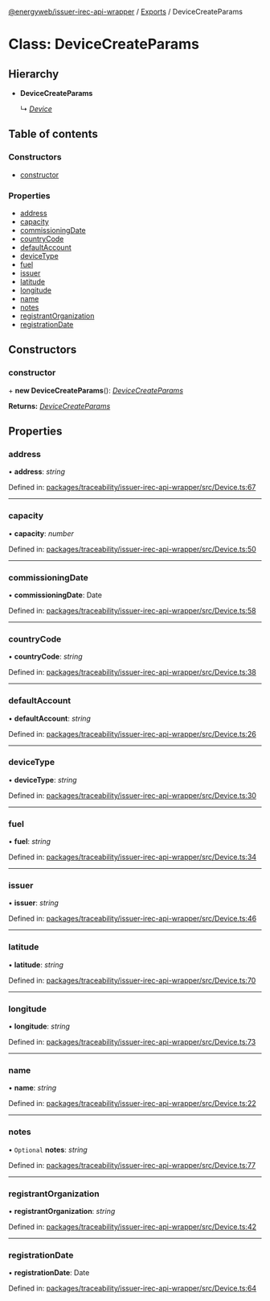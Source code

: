 [@energyweb/issuer-irec-api-wrapper](../README.md) / [Exports](../modules.md) / DeviceCreateParams

# Class: DeviceCreateParams

## Hierarchy

* **DeviceCreateParams**

  ↳ [*Device*](device.md)

## Table of contents

### Constructors

- [constructor](devicecreateparams.md#constructor)

### Properties

- [address](devicecreateparams.md#address)
- [capacity](devicecreateparams.md#capacity)
- [commissioningDate](devicecreateparams.md#commissioningdate)
- [countryCode](devicecreateparams.md#countrycode)
- [defaultAccount](devicecreateparams.md#defaultaccount)
- [deviceType](devicecreateparams.md#devicetype)
- [fuel](devicecreateparams.md#fuel)
- [issuer](devicecreateparams.md#issuer)
- [latitude](devicecreateparams.md#latitude)
- [longitude](devicecreateparams.md#longitude)
- [name](devicecreateparams.md#name)
- [notes](devicecreateparams.md#notes)
- [registrantOrganization](devicecreateparams.md#registrantorganization)
- [registrationDate](devicecreateparams.md#registrationdate)

## Constructors

### constructor

\+ **new DeviceCreateParams**(): [*DeviceCreateParams*](devicecreateparams.md)

**Returns:** [*DeviceCreateParams*](devicecreateparams.md)

## Properties

### address

• **address**: *string*

Defined in: [packages/traceability/issuer-irec-api-wrapper/src/Device.ts:67](https://github.com/energywebfoundation/origin/blob/1ec4bda2/packages/traceability/issuer-irec-api-wrapper/src/Device.ts#L67)

___

### capacity

• **capacity**: *number*

Defined in: [packages/traceability/issuer-irec-api-wrapper/src/Device.ts:50](https://github.com/energywebfoundation/origin/blob/1ec4bda2/packages/traceability/issuer-irec-api-wrapper/src/Device.ts#L50)

___

### commissioningDate

• **commissioningDate**: Date

Defined in: [packages/traceability/issuer-irec-api-wrapper/src/Device.ts:58](https://github.com/energywebfoundation/origin/blob/1ec4bda2/packages/traceability/issuer-irec-api-wrapper/src/Device.ts#L58)

___

### countryCode

• **countryCode**: *string*

Defined in: [packages/traceability/issuer-irec-api-wrapper/src/Device.ts:38](https://github.com/energywebfoundation/origin/blob/1ec4bda2/packages/traceability/issuer-irec-api-wrapper/src/Device.ts#L38)

___

### defaultAccount

• **defaultAccount**: *string*

Defined in: [packages/traceability/issuer-irec-api-wrapper/src/Device.ts:26](https://github.com/energywebfoundation/origin/blob/1ec4bda2/packages/traceability/issuer-irec-api-wrapper/src/Device.ts#L26)

___

### deviceType

• **deviceType**: *string*

Defined in: [packages/traceability/issuer-irec-api-wrapper/src/Device.ts:30](https://github.com/energywebfoundation/origin/blob/1ec4bda2/packages/traceability/issuer-irec-api-wrapper/src/Device.ts#L30)

___

### fuel

• **fuel**: *string*

Defined in: [packages/traceability/issuer-irec-api-wrapper/src/Device.ts:34](https://github.com/energywebfoundation/origin/blob/1ec4bda2/packages/traceability/issuer-irec-api-wrapper/src/Device.ts#L34)

___

### issuer

• **issuer**: *string*

Defined in: [packages/traceability/issuer-irec-api-wrapper/src/Device.ts:46](https://github.com/energywebfoundation/origin/blob/1ec4bda2/packages/traceability/issuer-irec-api-wrapper/src/Device.ts#L46)

___

### latitude

• **latitude**: *string*

Defined in: [packages/traceability/issuer-irec-api-wrapper/src/Device.ts:70](https://github.com/energywebfoundation/origin/blob/1ec4bda2/packages/traceability/issuer-irec-api-wrapper/src/Device.ts#L70)

___

### longitude

• **longitude**: *string*

Defined in: [packages/traceability/issuer-irec-api-wrapper/src/Device.ts:73](https://github.com/energywebfoundation/origin/blob/1ec4bda2/packages/traceability/issuer-irec-api-wrapper/src/Device.ts#L73)

___

### name

• **name**: *string*

Defined in: [packages/traceability/issuer-irec-api-wrapper/src/Device.ts:22](https://github.com/energywebfoundation/origin/blob/1ec4bda2/packages/traceability/issuer-irec-api-wrapper/src/Device.ts#L22)

___

### notes

• `Optional` **notes**: *string*

Defined in: [packages/traceability/issuer-irec-api-wrapper/src/Device.ts:77](https://github.com/energywebfoundation/origin/blob/1ec4bda2/packages/traceability/issuer-irec-api-wrapper/src/Device.ts#L77)

___

### registrantOrganization

• **registrantOrganization**: *string*

Defined in: [packages/traceability/issuer-irec-api-wrapper/src/Device.ts:42](https://github.com/energywebfoundation/origin/blob/1ec4bda2/packages/traceability/issuer-irec-api-wrapper/src/Device.ts#L42)

___

### registrationDate

• **registrationDate**: Date

Defined in: [packages/traceability/issuer-irec-api-wrapper/src/Device.ts:64](https://github.com/energywebfoundation/origin/blob/1ec4bda2/packages/traceability/issuer-irec-api-wrapper/src/Device.ts#L64)
